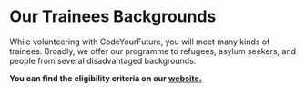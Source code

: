 # Our Trainees Backgrounds

While volunteering with CodeYourFuture, you will meet many kinds of trainees. Broadly, we offer our programme to refugees, asylum seekers, and people from several disadvantaged backgrounds.&#x20;

**You can find the eligibility criteria on our** [**website.**](https://codeyourfuture.io/itc/)

